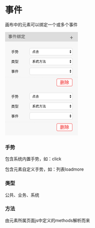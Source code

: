 # 事件

画布中的元素可以绑定一个或多个事件

![&#x7ED1;&#x5B9A;&#x4E8B;&#x4EF6;](../../.gitbook/assets/shi-jian-bang-ding.png)



### 手势

包含系统内置手势，如：click

包含元素自定义手势，如：列表loadmore



### 类型

公共、业务、系统



### 方法

由元素所属页面js中定义的methods解析而来

